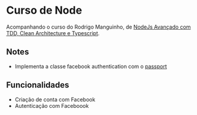 # Curso de Node
Acompanhando o curso do Rodrigo Manguinho, de [NodeJs Avançado com TDD, Clean Architecture e Typescript](https://www.udemy.com/course/nodejs-avancado/).


## Notes
- Implementa a classe facebook authentication com o [passport](https://www.passportjs.org/)

## Funcionalidades
- Criação de conta com Facebook
- Autenticação com Faceboook
